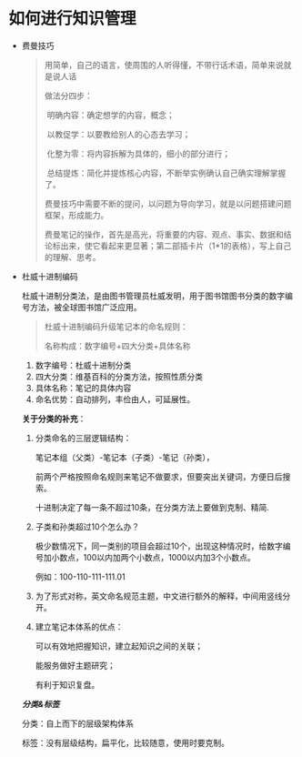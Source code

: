 # 如何进行知识管理

* 费曼技巧

  > 用简单，自己的语言，使周围的人听得懂，不带行话术语，简单来说就是说人话
  >
  > 做法分四步：
  >
  > ​	明确内容：确定想学的内容，概念；
  >
  > ​	以教促学：以要教给别人的心态去学习；
  >
  > ​	化整为零：将内容拆解为具体的，细小的部分进行；
  >
  > ​	总结提炼：简化并提炼核心内容，不断举实例确认自己确实理解掌握了。
  >
  > 费曼技巧中需要不断的提问，以问题为导向学习，就是以问题搭建问题框架，形成能力。
  >
  > 费曼笔记的操作，首先是高光，将重要的内容、观点、事实、数据和结论标出来，使它看起来更显著；第二部插卡片（1*1的表格），写上自己的理解、思考。

* 杜威十进制编码

  杜威十进制分类法，是由图书管理员杜威发明，用于图书馆图书分类的数字编号方法，被全球图书馆广泛应用。

  > 杜威十进制编码升级笔记本的命名规则：
  >
  > 名称构成：数字编号+四大分类+具体名称

  1. 数字编号：杜威十进制分类
  2. 四大分类：维基百科的分类方法，按照性质分类
  3. 具体名称：笔记的具体内容
  4. 命名优势：自动排列，丰俭由人，可延展性。

  **关于分类的补充**：

  1. 分类命名的三层逻辑结构：

     笔记本组（父类）-笔记本（子类）-笔记（孙类），

     前两个严格按照命名规则来笔记不做要求，但要突出关键词，方便日后搜索。

     十进制决定了每一条不超过10条，在分类方法上要做到克制、精简.

  2. 子类和孙类超过10个怎么办？

     极少数情况下，同一类别的项目会超过10个，出现这种情况时，给数字编号加小数点，100以内加两个小数点，1000以内加3个小数点。

     例如：100-110-111-111.01

  3. 为了形式对称，英文命名规范主题，中文进行额外的解释，中间用竖线分开。

  4. 建立笔记本体系的优点：

     可以有效地把握知识，建立起知识之间的关联；

     能服务做好主题研究；

     有利于知识复盘。

  ***分类&标签***

  分类：自上而下的层级架构体系

  标签：没有层级结构，扁平化，比较随意，使用时要克制。